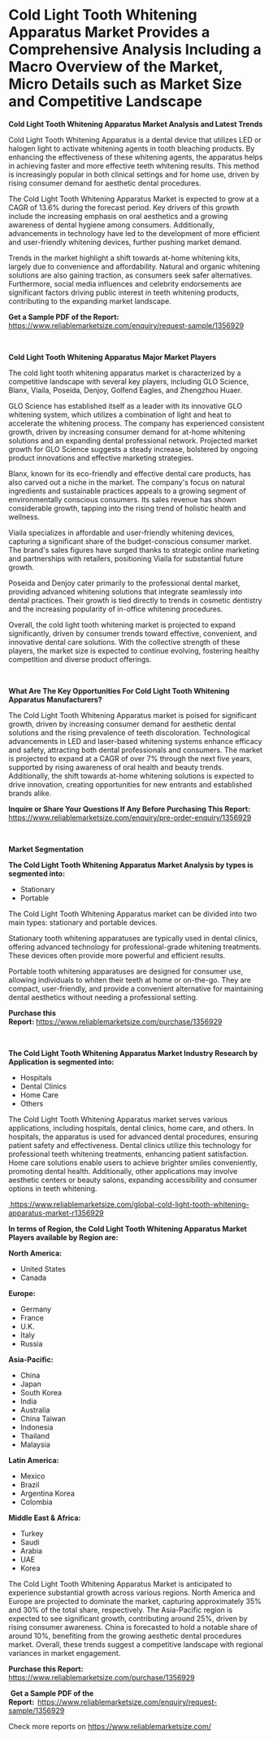 <p><h1>Cold Light Tooth Whitening Apparatus Market Provides a Comprehensive Analysis Including a Macro Overview of the Market, Micro Details such as Market Size and Competitive Landscape</h1></p><p><strong>Cold Light Tooth Whitening Apparatus Market Analysis and Latest Trends</strong></p>
<p><p>Cold Light Tooth Whitening Apparatus is a dental device that utilizes LED or halogen light to activate whitening agents in tooth bleaching products. By enhancing the effectiveness of these whitening agents, the apparatus helps in achieving faster and more effective teeth whitening results. This method is increasingly popular in both clinical settings and for home use, driven by rising consumer demand for aesthetic dental procedures.</p><p>The Cold Light Tooth Whitening Apparatus Market is expected to grow at a CAGR of 13.6% during the forecast period. Key drivers of this growth include the increasing emphasis on oral aesthetics and a growing awareness of dental hygiene among consumers. Additionally, advancements in technology have led to the development of more efficient and user-friendly whitening devices, further pushing market demand. </p><p>Trends in the market highlight a shift towards at-home whitening kits, largely due to convenience and affordability. Natural and organic whitening solutions are also gaining traction, as consumers seek safer alternatives. Furthermore, social media influences and celebrity endorsements are significant factors driving public interest in teeth whitening products, contributing to the expanding market landscape.</p></p>
<p><strong>Get a Sample PDF of the Report:&nbsp;</strong> <a href="https://www.reliablemarketsize.com/enquiry/request-sample/1356929?utm_campaign=2778&utm_medium=2&utm_source=Github&utm_content=ia&utm_term=04032025&utm_id=cold-light-tooth-whitening-apparatus">https://www.reliablemarketsize.com/enquiry/request-sample/1356929</a></p>
<p>&nbsp;</p>
<p><strong>Cold Light Tooth Whitening Apparatus Major Market Players</strong></p>
<p><p>The cold light tooth whitening apparatus market is characterized by a competitive landscape with several key players, including GLO Science, Blanx, Viaila, Poseida, Denjoy, Golfend Eagles, and Zhengzhou Huaer. </p><p>GLO Science has established itself as a leader with its innovative GLO whitening system, which utilizes a combination of light and heat to accelerate the whitening process. The company has experienced consistent growth, driven by increasing consumer demand for at-home whitening solutions and an expanding dental professional network. Projected market growth for GLO Science suggests a steady increase, bolstered by ongoing product innovations and effective marketing strategies.</p><p>Blanx, known for its eco-friendly and effective dental care products, has also carved out a niche in the market. The company's focus on natural ingredients and sustainable practices appeals to a growing segment of environmentally conscious consumers. Its sales revenue has shown considerable growth, tapping into the rising trend of holistic health and wellness.</p><p>Viaila specializes in affordable and user-friendly whitening devices, capturing a significant share of the budget-conscious consumer market. The brand's sales figures have surged thanks to strategic online marketing and partnerships with retailers, positioning Viaila for substantial future growth.</p><p>Poseida and Denjoy cater primarily to the professional dental market, providing advanced whitening solutions that integrate seamlessly into dental practices. Their growth is tied directly to trends in cosmetic dentistry and the increasing popularity of in-office whitening procedures.</p><p>Overall, the cold light tooth whitening market is projected to expand significantly, driven by consumer trends toward effective, convenient, and innovative dental care solutions. With the collective strength of these players, the market size is expected to continue evolving, fostering healthy competition and diverse product offerings.</p></p>
<p>&nbsp;</p>
<p><strong>What Are The Key Opportunities For Cold Light Tooth Whitening Apparatus Manufacturers?</strong></p>
<p><p>The Cold Light Tooth Whitening Apparatus market is poised for significant growth, driven by increasing consumer demand for aesthetic dental solutions and the rising prevalence of teeth discoloration. Technological advancements in LED and laser-based whitening systems enhance efficacy and safety, attracting both dental professionals and consumers. The market is projected to expand at a CAGR of over 7% through the next five years, supported by rising awareness of oral health and beauty trends. Additionally, the shift towards at-home whitening solutions is expected to drive innovation, creating opportunities for new entrants and established brands alike.</p></p>
<p><strong>Inquire or Share Your Questions If Any Before Purchasing This Report:</strong> <a href="https://www.reliablemarketsize.com/enquiry/pre-order-enquiry/1356929?utm_campaign=2778&utm_medium=2&utm_source=Github&utm_content=ia&utm_term=04032025&utm_id=cold-light-tooth-whitening-apparatus">https://www.reliablemarketsize.com/enquiry/pre-order-enquiry/1356929</a></p>
<p>&nbsp;</p>
<p><strong>Market Segmentation</strong></p>
<p><strong>The Cold Light Tooth Whitening Apparatus Market Analysis by types is segmented into:</strong></p>
<p><ul><li>Stationary</li><li>Portable</li></ul></p>
<p><p>The Cold Light Tooth Whitening Apparatus market can be divided into two main types: stationary and portable devices. </p><p>Stationary tooth whitening apparatuses are typically used in dental clinics, offering advanced technology for professional-grade whitening treatments. These devices often provide more powerful and efficient results.</p><p>Portable tooth whitening apparatuses are designed for consumer use, allowing individuals to whiten their teeth at home or on-the-go. They are compact, user-friendly, and provide a convenient alternative for maintaining dental aesthetics without needing a professional setting.</p></p>
<p><strong>Purchase this Report:&nbsp;</strong><a href="https://www.reliablemarketsize.com/purchase/1356929?utm_campaign=2778&utm_medium=2&utm_source=Github&utm_content=ia&utm_term=04032025&utm_id=cold-light-tooth-whitening-apparatus">https://www.reliablemarketsize.com/purchase/1356929</a></p>
<p>&nbsp;</p>
<p><strong>The Cold Light Tooth Whitening Apparatus Market Industry Research by Application is segmented into:</strong></p>
<p><ul><li>Hospitals</li><li>Dental Clinics</li><li>Home Care</li><li>Others</li></ul></p>
<p><p>The Cold Light Tooth Whitening Apparatus market serves various applications, including hospitals, dental clinics, home care, and others. In hospitals, the apparatus is used for advanced dental procedures, ensuring patient safety and effectiveness. Dental clinics utilize this technology for professional teeth whitening treatments, enhancing patient satisfaction. Home care solutions enable users to achieve brighter smiles conveniently, promoting dental health. Additionally, other applications may involve aesthetic centers or beauty salons, expanding accessibility and consumer options in teeth whitening.</p></p>
<p><a href="https://www.reliablemarketsize.com/global-cold-light-tooth-whitening-apparatus-market-r1356929?utm_campaign=2778&utm_medium=2&utm_source=Github&utm_content=ia&utm_term=04032025&utm_id=cold-light-tooth-whitening-apparatus">&nbsp;https://www.reliablemarketsize.com/global-cold-light-tooth-whitening-apparatus-market-r1356929</a></p>
<p><strong>In terms of Region, the Cold Light Tooth Whitening Apparatus Market Players available by Region are:</strong></p>
<p>
    <p> <strong> North America: </strong>
        <ul>
            <li>United States</li>
            <li>Canada</li>
        </ul>
        </p> 
    <p> <strong> Europe: </strong>
        <ul>
            <li>Germany</li>
            <li>France</li>
            <li>U.K.</li>
            <li>Italy</li>
            <li>Russia</li>
        </ul>
        </p> 
    <p> <strong> Asia-Pacific: </strong>
        <ul>
            <li>China</li>
            <li>Japan</li>
            <li>South Korea</li>
            <li>India</li>
            <li>Australia</li>
            <li>China Taiwan</li>
            <li>Indonesia</li>
            <li>Thailand</li>
            <li>Malaysia</li>
        </ul>
        </p> 
    <p> <strong> Latin America: </strong>
        <ul>
            <li>Mexico</li>
            <li>Brazil</li>
            <li>Argentina Korea</li>
            <li>Colombia</li>
        </ul>
        </p> 
    <p> <strong> Middle East & Africa: </strong>
        <ul>
            <li>Turkey</li>
            <li>Saudi</li>
            <li>Arabia</li>
            <li>UAE</li>
            <li>Korea</li>
        </ul>
    </p>
    </p>
<p><p>The Cold Light Tooth Whitening Apparatus Market is anticipated to experience substantial growth across various regions. North America and Europe are projected to dominate the market, capturing approximately 35% and 30% of the total share, respectively. The Asia-Pacific region is expected to see significant growth, contributing around 25%, driven by rising consumer awareness. China is forecasted to hold a notable share of around 10%, benefiting from the growing aesthetic dental procedures market. Overall, these trends suggest a competitive landscape with regional variances in market engagement.</p></p>
<p><strong>Purchase this Report: </strong><a href="https://www.reliablemarketsize.com/purchase/1356929?utm_campaign=2778&utm_medium=2&utm_source=Github&utm_content=ia&utm_term=04032025&utm_id=cold-light-tooth-whitening-apparatus">https://www.reliablemarketsize.com/purchase/1356929</a></p>
<p>&nbsp;<strong>Get a Sample PDF of the Report:&nbsp;&nbsp;</strong><a href="https://www.reliablemarketsize.com/enquiry/request-sample/1356929?utm_campaign=2778&utm_medium=2&utm_source=Github&utm_content=ia&utm_term=04032025&utm_id=cold-light-tooth-whitening-apparatus">https://www.reliablemarketsize.com/enquiry/request-sample/1356929</a></p>
<p><strong></strong></p>
<p>Check more reports on <a href="https://www.reliablemarketsize.com/?utm_campaign=2778&utm_medium=2&utm_source=Github&utm_content=ia&utm_term=04032025&utm_id=cold-light-tooth-whitening-apparatus">https://www.reliablemarketsize.com/</a></p>